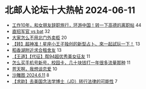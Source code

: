 # 北邮人论坛十大热帖 2024-06-11

- [工作10年，和女朋友辞职旅行，环游中国！转一下高德的离职帖](https://bbs.byr.cn/article/WorkLife/1215594) 44
- [直招军官 vs bat](https://bbs.byr.cn/article/Job/2213118) 32
- [大家怎么不用北门外卖柜](https://bbs.byr.cn/article/Picture/3364173) 20
- [【转】超神准！星座小王子独创的新型占卜、來一起試玩一下！](https://bbs.byr.cn/article/Constellations/326533) 13
- [稻香湖附近求合租舍友](https://bbs.byr.cn/article/Home/137816) 13
- [【王道】【代征】帮94超优秀美女征友](https://bbs.byr.cn/article/Friends/2054014) 11
- [怎么买手机号新号，校园卡，几十块钱打一年很多流量那种](https://bbs.byr.cn/article/Talking/6419599) 11
- [苍天啊，我想谈恋爱](https://bbs.byr.cn/article/Feeling/3204192) 10
- [沙雕图 2024.6.11](https://bbs.byr.cn/article/Joke/731200) 8
- [【求助】去美国念法学博士（JD）转行法律的可能性](https://bbs.byr.cn/article/BNU/16550) 7


